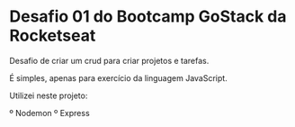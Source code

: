 # Desafio 01 do Bootcamp GoStack da Rocketseat

Desafio de criar um crud para criar projetos e tarefas.

É simples, apenas para exercício da linguagem JavaScript.

Utilizei neste projeto:

º Nodemon
º Express

